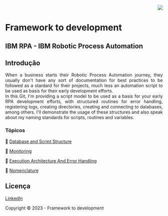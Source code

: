 <p align="right">
   <img src="http://img.shields.io/static/v1?label=STATUS&message=EM%20DESENVOLVIMENTO&color=RED&style=for-the-badge"/>
 <!--  <img src="http://img.shields.io/static/v1?label=STATUS&message=CONCLUIDO&color=GREEN&style=for-the-badge"/>-->
</p>

# Framework to development

	
<h2>IBM RPA - IBM Robotic Process Automation</h2> 

## Introdução 

<p align="justify">
   When a business starts their Robotic Process Automation journey, they usually don't have any sort of documentation for best practices to be followed as a stardard for their projects, much less an automation script to be used as basis for their early development efforts.<br />  
	In this Git, I'm providing a script model to be used as a basis for your early RPA development efforts, with structured routines for error handling, registering logs, creating directories, creating and connecting to databases, among others. I'll demonstrate the usage of these structures and also speak about my naming standards for scripts, routines and variables. 
</p>



### Tópicos 

:small_blue_diamond: [Database and Script Structure](https://github.com/angeloalves88/IBM-RPA-Script-Template/blob/main/DatabaseStructure.md)

:small_blue_diamond: [Monitoring](https://github.com/angeloalves88/IBM-RPA-Script-Template/blob/main/Monitoring.md)

:small_blue_diamond: [Execution Architecture And Error Handling](https://github.com/angeloalves88/IBM-RPA-Script-Template/blob/main/ExecutionArchitectureAndErrorHandling.md)

:small_blue_diamond: [Nomenclature](https://github.com/angeloalves88/IBM-RPA-Script-Template/blob/main/Nomenclature.md)



## Licença 

[LinkedIn](https://www.linkedin.com/notifications/?filter=all)

Copyright :copyright: 2023 - Framework to development

	
